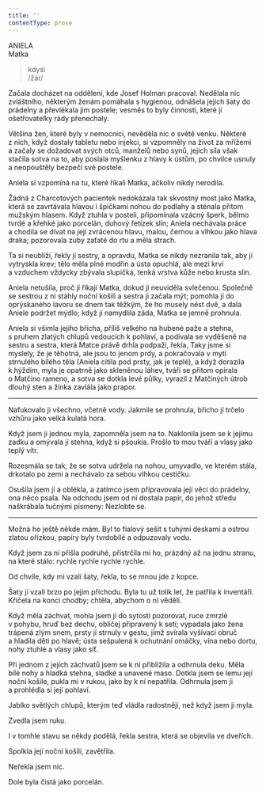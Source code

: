 ```yaml
---
title: ''
contentType: prose
---
```


ANIELA  
Matka

> kdysi  
> /žár/

Začala docházet na oddělení, kde Josef Holman pracoval. Nedělala nic zvláštního, některým ženám pomáhala s hygienou, odnášela jejich šaty do prádelny a převlékala jim postele; vesměs to byly činnosti, které jí ošetřovatelky rády přenechaly.

Většina žen, které byly v nemocnici, nevěděla nic o světě venku. Některé z nich, když dostaly tabletu nebo injekci, si vzpomněly na život za mřížemi a začaly se dožadovat svých otců, manželů nebo synů, jejich síla však stačila sotva na to, aby poslala myšlenku z hlavy k ústům, po chvilce usnuly a neopouštěly bezpečí své postele.

Aniela si vzpomíná na tu, které říkali Matka, ačkoliv nikdy nerodila.

Žádná z Charcotových pacientek nedokázala tak skvostný most jako Matka, která se zavrtávala hlavou i špičkami nohou do podlahy a sténala přitom mužským hlasem. Když ztuhla v posteli, připomínala vzácný šperk, bělmo tvrdé a křehké jako porcelán, duhový řetízek slin; Aniela nechávala práce a chodila se dívat na její zvrácenou hlavu, malou, černou a vlhkou jako hlava draka; pozorovala zuby zaťaté do rtu a měla strach.

Ta si neublíží, řekly jí sestry, a opravdu, Matka se nikdy nezranila tak, aby jí vytryskla krev; tělo měla plné modřin a ústa opuchlá, ale mezi krví a vzduchem vždycky zbývala slupička, tenká vrstva kůže nebo krusta slin.

Aniela netušila, proč jí říkají Matka, dokud ji neuviděla svlečenou. Společně se sestrou z ní stáhly noční košili a sestra ji začala mýt; pomohla jí do oprýskaného lavoru se dnem tak těžkým, že ho musely nést dvě, a dala Aniele podržet mýdlo; když jí namydlila záda, Matka se jemně prohnula.

Aniela si všimla jejího břicha, příliš velkého na hubené paže a stehna, s pruhem zlatých chlupů vedoucích k pohlaví, a podívala se vyděšeně na sestru a sestra, která Matce právě drhla podpaží, řekla, Taky jsme si myslely, že je těhotná, ale jsou to jenom prdy, a pokračovala v mytí strnulého bílého těla (Aniela cítila pod prsty, jak je teplé), a když dorazila k hýždím, myla je opatrně jako skleněnou láhev, tváří se přitom opírala o Matčino rameno, a sotva se dotkla levé půlky, vyrazil z Matčiných útrob dlouhý sten a žínka zavlála jako prapor.

* * *

Nafukovalo ji všechno, včetně vody. Jakmile se prohnula, břicho jí trčelo vzhůru jako velká kulatá hora.

Když jsem ji jednou myla, zapomněla jsem na to. Naklonila jsem se k jejímu zadku a omývala jí stehna, když si pšoukla. Prošlo to mou tváří a vlasy jako teplý vítr.

Rozesmála se tak, že se sotva udržela na nohou, umyvadlo, ve kterém stála, drkotalo po zemi a nechávalo za sebou vlhkou cestičku.

Osušila jsem ji a oblékla, a zatímco jsem připravovala její věci do prádelny, ona něco psala. Na odchodu jsem od ní dostala papír, do jehož středu naškrábala tučnými písmeny: Nezlobte se.

* * *

Možná ho ještě někde mám. Byl to fialový sešit s tuhými deskami a ostrou zlatou ořízkou, papíry byly tvrdobílé a odpuzovaly vodu.

Když jsem za ní přišla podruhé, přistrčila mi ho, prázdný až na jednu stranu, na které stálo: rychle rychle rychle rychle.

Od chvíle, kdy mi vzali šaty, řekla, to se mnou jde z kopce.

Šaty jí vzali brzo po jejím příchodu. Byla tu už tolik let, že patřila k inventáři. Křičela na konci chodby; chtěla, abychom o ní věděli.

Když měla záchvat, mohla jsem ji do sytosti pozorovat, ruce zmrz­lé v pohybu, hruď bez dechu, obličej připravený k setí; vypadala jako žena trápená zlým snem, prsty jí strnuly v gestu, jímž svírala vyšívací obruč a hladila děti po hlavě; ústa sešpulená k ochutnání omáčky, vína nebo dortu, nohy ztuhlé a vlasy jako síť.

Při jednom z jejích záchvatů jsem se k ní přiblížila a odhrnula deku. Měla bílé nohy a hladká stehna, sladké a unavené maso. Dotkla jsem se lemu její noční košile, pukla mi v rukou, jako by k ní nepatřila. Odhrnula jsem ji a prohlédla si její pohlaví.

Jablko světlých chlupů, kterým teď vládla radostněji, než když jsem ji myla.

Zvedla jsem ruku.

I v tomhle stavu se někdy podělá, řekla sestra, která se objevila ve dveřích.

Spolkla její noční košili, zavětřila.

Neřekla jsem nic.

Dole byla čistá jako porcelán.
